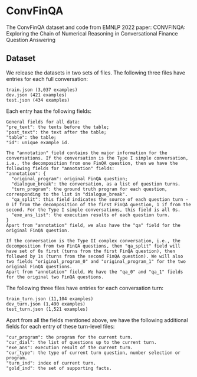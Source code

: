 # ConvFinQA
The ConvFinQA dataset and code from EMNLP 2022 paper: CONVFINQA: Exploring the Chain of Numerical Reasoning in Conversational Finance Question Answering

## Dataset
We release the datasets in two sets of files. The following three files have entries for each full conversation:
```
train.json (3,037 examples)
dev.json (421 examples)
test.json (434 examples)
```

Each entry has the following fields:
```
General fields for all data:
"pre_text": the texts before the table;
"post_text": the text after the table;
"table": the table;
"id": unique example id. 

The "annotation" field contains the major information for the conversations. If the conversation is the Type I simple conversation, i.e., the decomposition from one FinQA question, then we have the following fields for "annotation" fields:
"annotation": {
  "original_program": original FinQA question;
  "dialogue_break": the conversation, as a list of question turns. 
  "turn_program": the ground truth program for each question, corresponding to the list in "dialogue_break".
  "qa_split": this field indicates the source of each question turn - 0 if from the decomposition of the first FinQA question, 1 if from the second. For the Type I simple conversations, this field is all 0s. 
  "exe_ans_list": the execution results of each question turn. 
}
Apart from "annotation" field, we also have the "qa" field for the original FinQA question. 

If the conversation is the Type II complex conversation, i.e., the decomposition from two FinQA questions, then "qa_split" field will have set of 0s first (turns from the first FinQA question), then followed by 1s (turns from the second FinQA question). We will also two fields "original_program_0" and "original_program_1" for the two original FinQA questions. 
Apart from "annotation" field, We have the "qa_0" and "qa_1" fields for the original two FinQA questions. 
```


The following three files have entries for each conversation turn:
```
train_turn.json (11,104 examples)
dev_turn.json (1,490 examples)
test_turn.json (1,521 examples)
```
Apart from all the fields mentioned above, we have the following additional fields for each entry of these turn-level files:
```
"cur_program": the program for the current turn. 
"cur_dial": the list of questions up to the current turn.
"exe_ans": execution result of the current turn.
"cur_type": the type of current turn question, number selection or program.
"turn_ind": index of current turn.
"gold_ind": the set of supporting facts. 
```
